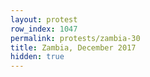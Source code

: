```yaml
---
layout: protest
row_index: 1047
permalink: protests/zambia-30
title: Zambia, December 2017
hidden: true
---
```

